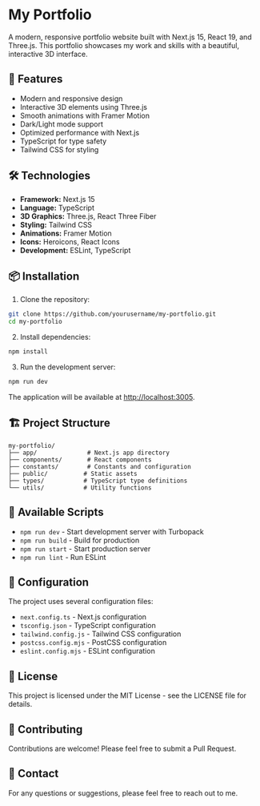 # My Portfolio

A modern, responsive portfolio website built with Next.js 15, React 19, and Three.js. This portfolio showcases my work and skills with a beautiful, interactive 3D interface.

## 🚀 Features

- Modern and responsive design
- Interactive 3D elements using Three.js
- Smooth animations with Framer Motion
- Dark/Light mode support
- Optimized performance with Next.js
- TypeScript for type safety
- Tailwind CSS for styling

## 🛠️ Technologies

- **Framework:** Next.js 15
- **Language:** TypeScript
- **3D Graphics:** Three.js, React Three Fiber
- **Styling:** Tailwind CSS
- **Animations:** Framer Motion
- **Icons:** Heroicons, React Icons
- **Development:** ESLint, TypeScript

## 📦 Installation

1. Clone the repository:
```bash
git clone https://github.com/yourusername/my-portfolio.git
cd my-portfolio
```

2. Install dependencies:
```bash
npm install
```

3. Run the development server:
```bash
npm run dev
```

The application will be available at [http://localhost:3005](http://localhost:3005).

## 🏗️ Project Structure

```
my-portfolio/
├── app/              # Next.js app directory
├── components/       # React components
├── constants/        # Constants and configuration
├── public/          # Static assets
├── types/           # TypeScript type definitions
└── utils/           # Utility functions
```

## 🚀 Available Scripts

- `npm run dev` - Start development server with Turbopack
- `npm run build` - Build for production
- `npm run start` - Start production server
- `npm run lint` - Run ESLint

## 🔧 Configuration

The project uses several configuration files:
- `next.config.ts` - Next.js configuration
- `tsconfig.json` - TypeScript configuration
- `tailwind.config.js` - Tailwind CSS configuration
- `postcss.config.mjs` - PostCSS configuration
- `eslint.config.mjs` - ESLint configuration

## 📝 License

This project is licensed under the MIT License - see the LICENSE file for details.

## 👥 Contributing

Contributions are welcome! Please feel free to submit a Pull Request.

## 📧 Contact

For any questions or suggestions, please feel free to reach out to me.
